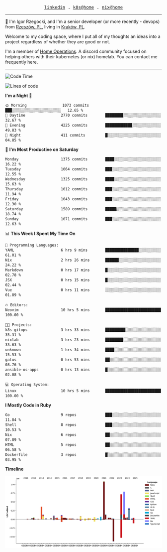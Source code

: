 <p align="center">
  <samp>
    <a href="https://www.linkedin.com/in/ajgon">linkedin</a> .
    <a href="https://github.com/deedee-ops/k8s-gitops">k8s@home</a> .
    <a href="https://github.com/deedee-ops/nixlab">nix@home</a>
  </samp>
</p>

----------------------------------------------------------------

:wave: I'm Igor Rzegocki, and I'm a senior developer (or more recently - devops) from [Rzeszów, PL](https://en.wikipedia.org/wiki/Rzesz%C3%B3w), living in [Kraków, PL](https://en.wikipedia.org/wiki/Krak%C3%B3w).

Welcome to my coding space, where I put all of my thoughts an ideas into a project regardless of whether they are good or not.

I'm a member of [Home Operations](https://discord.gg/home-operations). A discord community focused on helping others with their kubernetes (or nix) homelab. You can contact me frequently here.

----------------------------------------------------------------

<!--START_SECTION:waka-->
![Code Time](http://img.shields.io/badge/Code%20Time-846%20hrs%2034%20mins-blue)

![Lines of code](https://img.shields.io/badge/From%20Hello%20World%20I%27ve%20Written-4.8%20million%20lines%20of%20code-blue)

**I'm a Night 🦉** 

```text
🌞 Morning                1073 commits        ███░░░░░░░░░░░░░░░░░░░░░░   12.65 % 
🌆 Daytime                2770 commits        ████████░░░░░░░░░░░░░░░░░   32.67 % 
🌃 Evening                4225 commits        ████████████░░░░░░░░░░░░░   49.83 % 
🌙 Night                  411 commits         █░░░░░░░░░░░░░░░░░░░░░░░░   04.85 % 
```
📅 **I'm Most Productive on Saturday** 

```text
Monday                   1375 commits        ████░░░░░░░░░░░░░░░░░░░░░   16.22 % 
Tuesday                  1064 commits        ███░░░░░░░░░░░░░░░░░░░░░░   12.55 % 
Wednesday                1325 commits        ████░░░░░░░░░░░░░░░░░░░░░   15.63 % 
Thursday                 1012 commits        ███░░░░░░░░░░░░░░░░░░░░░░   11.94 % 
Friday                   1043 commits        ███░░░░░░░░░░░░░░░░░░░░░░   12.30 % 
Saturday                 1589 commits        █████░░░░░░░░░░░░░░░░░░░░   18.74 % 
Sunday                   1071 commits        ███░░░░░░░░░░░░░░░░░░░░░░   12.63 % 
```


📊 **This Week I Spent My Time On** 

```text
💬 Programming Languages: 
YAML                     6 hrs 9 mins        ███████████████░░░░░░░░░░   61.01 % 
Nix                      2 hrs 26 mins       ██████░░░░░░░░░░░░░░░░░░░   24.22 % 
Markdown                 0 hrs 17 mins       █░░░░░░░░░░░░░░░░░░░░░░░░   02.78 % 
JSX                      0 hrs 15 mins       █░░░░░░░░░░░░░░░░░░░░░░░░   02.44 % 
Vue                      0 hrs 11 mins       ░░░░░░░░░░░░░░░░░░░░░░░░░   01.89 % 

🔥 Editors: 
Neovim                   10 hrs 5 mins       █████████████████████████   100.00 % 

🐱‍💻 Projects: 
k8s-gitops               3 hrs 33 mins       █████████░░░░░░░░░░░░░░░░   35.31 % 
nixlab                   3 hrs 23 mins       ████████░░░░░░░░░░░░░░░░░   33.63 % 
unknown                  1 hrs 34 mins       ████░░░░░░░░░░░░░░░░░░░░░   15.53 % 
gatus                    0 hrs 53 mins       ██░░░░░░░░░░░░░░░░░░░░░░░   08.76 % 
ansible-os-apps          0 hrs 13 mins       █░░░░░░░░░░░░░░░░░░░░░░░░   02.08 % 

💻 Operating System: 
Linux                    10 hrs 5 mins       █████████████████████████   100.00 % 
```

**I Mostly Code in Ruby** 

```text
Go                       9 repos             ███░░░░░░░░░░░░░░░░░░░░░░   11.84 % 
Shell                    8 repos             ███░░░░░░░░░░░░░░░░░░░░░░   10.53 % 
Nix                      6 repos             ██░░░░░░░░░░░░░░░░░░░░░░░   07.89 % 
HTML                     5 repos             ██░░░░░░░░░░░░░░░░░░░░░░░   06.58 % 
Dockerfile               3 repos             █░░░░░░░░░░░░░░░░░░░░░░░░   03.95 % 
```



**Timeline**

![Lines of Code chart](https://raw.githubusercontent.com/ajgon/ajgon/master/assets/bar_graph.png)


<!--END_SECTION:waka-->
